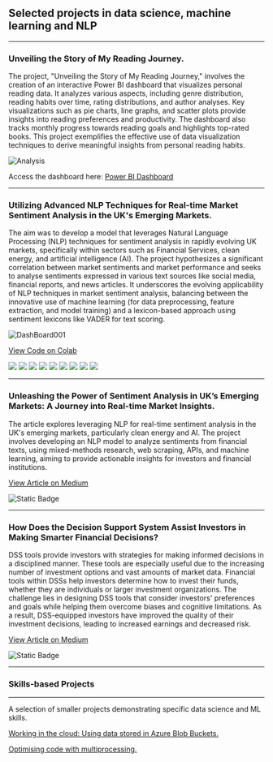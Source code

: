 ## Selected projects in data science, machine learning and NLP
---
### Unveiling the Story of My Reading Journey.

The project, "Unveiling the Story of My Reading Journey," involves the creation of an interactive Power BI dashboard that visualizes personal reading data. It analyzes various aspects, including genre distribution, reading habits over time, rating distributions, and author analyses. Key visualizations such as pie charts, line graphs, and scatter plots provide insights into reading preferences and productivity. The dashboard also tracks monthly progress towards reading goals and highlights top-rated books. This project exemplifies the effective use of data visualization techniques to derive meaningful insights from personal reading habits.

![Analysis](https://github.com/MathaiSibu/MathaiSibu.github.io/blob/master/images/Analysis.png)

Access the dashboard here: <a href="https://app.powerbi.com/view?r=eyJrIjoiNmExM2VmZGQtNDI0MC00NTJmLTliZWQtYmIwZjBiMzFjYmZlIiwidCI6IjhjZTBhOTAzLTYxMDQtNGY1YS1hNTZhLTk0MzQ1Mjc1NGEwMCJ9">Power BI Dashboard</a>

--- 
### Utilizing Advanced NLP Techniques for Real-time Market Sentiment Analysis in the UK's Emerging Markets.

The aim was to develop a model that leverages Natural Language Processing (NLP) techniques for sentiment analysis in rapidly evolving UK markets, specifically within sectors such as Financial Services, clean energy, and artificial intelligence (AI). The project hypothesizes a significant correlation between market sentiments and market performance and seeks to analyse sentiments expressed in various text sources like social media, financial reports, and news articles.
It underscores the evolving applicability of NLP techniques in market sentiment analysis, balancing between the innovative use of machine learning (for data preprocessing, feature extraction, and model training) and a lexicon-based approach using sentiment lexicons like VADER for text scoring.

![DashBoard001](https://github.com/MathaiSibu/MathaiSibu.github.io/assets/134139154/6de1b368-d474-4976-ad5b-7151aa05acde)

<a href="https://colab.research.google.com/drive/1AY3ZXtWApLM28IdSj2jzBqHbVHbLTDz7?usp=sharing/" target="_blank">View Code on Colab</a>

[![](https://img.shields.io/badge/R-276DC3?style=for-the-badge&logo=r&logoColor=white)](#) [![](https://img.shields.io/badge/Python-14354C?style=for-the-badge&logo=python&logoColor=white)](#) [![](https://img.shields.io/badge/TensorFlow-FF6F00?style=for-the-badge&logo=tensorflow&logoColor=white)](#) [![](https://img.shields.io/badge/SQL-07405E?style=for-the-badge&logo=sqlite&logoColor=white)](#) [![](https://img.shields.io/badge/NoSQL-4EA94B?style=for-the-badge&logo=mongodb&logoColor=white)](#) [![](https://img.shields.io/badge/Apache%20Hadoop-66CCFF?style=for-the-badge&logo=apachehadoop&logoColor=black)](#) [![](https://img.shields.io/badge/Spark%20AR-FF5C83?style=for-the-badge&logo=Spark%20AR&logoColor=white)](#) [![](https://img.shields.io/badge/Tableau-E97627?style=for-the-badge&logo=Tableau&logoColor=white)](#) [![](https://img.shields.io/badge/scikit--learn-%23F7931E.svg?style=for-the-badge&logo=scikit-learn&logoColor=white)](#) 

---
### Unleashing the Power of Sentiment Analysis in UK’s Emerging Markets: A Journey into Real-time Market Insights.

The article explores leveraging NLP for real-time sentiment analysis in the UK's emerging markets, particularly clean energy and AI. The project involves developing an NLP model to analyze sentiments from financial texts, using mixed-methods research, web scraping, APIs, and machine learning, aiming to provide actionable insights for investors and financial institutions.

<a href="https://medium.com/@kmsibu/unleashing-the-power-of-sentiment-analysis-in-uks-emerging-markets-a-journey-into-real-time-4adac021f573" target="_blank">View Article on Medium</a>

![Static Badge](https://img.shields.io/badge/Medium-badge?style=plastic&logo=Medium&logoColor=white&labelColor=black&color=white)

---
### How Does the Decision Support System Assist Investors in Making Smarter Financial Decisions?

DSS tools provide investors with strategies for making informed decisions in a disciplined manner. These tools are especially useful due to the increasing number of investment options and vast amounts of market data. Financial tools within DSSs help investors determine how to invest their funds, whether they are individuals or larger investment organizations. The challenge lies in designing DSS tools that consider investors' preferences and goals while helping them overcome biases and cognitive limitations. As a result, DSS-equipped investors have improved the quality of their investment decisions, leading to increased earnings and decreased risk.

<a href="https://medium.com/@kmsibu/how-does-the-decision-support-system-assist-investors-in-making-smarter-financial-decisions-5f17f8d885a" target="_blank">View Article on Medium</a>

![Static Badge](https://img.shields.io/badge/Medium-badge?style=plastic&logo=Medium&logoColor=white&labelColor=black&color=white)

---
### Skills-based Projects
---
A selection of smaller projects demonstrating specific data science and ML skills.

<a href="https://mathaisibu.github.io/" target="_blank">Working in the cloud: Using data stored in Azure Blob Buckets.</a>

<a href="https://mathaisibu.github.io/" target="_blank">Optimising code with multiprocessing.</a>

